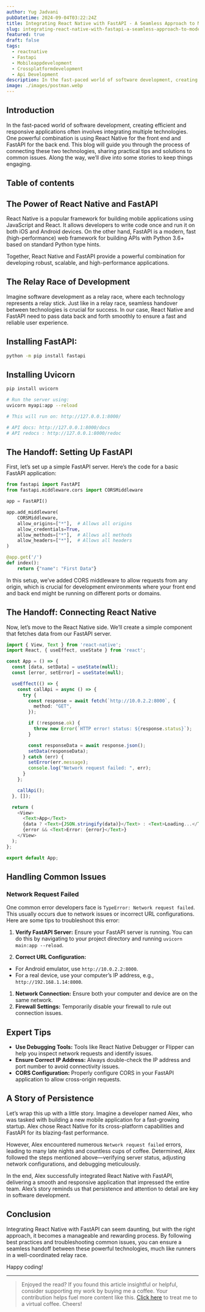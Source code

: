 ```yaml
---
author: Yug Jadvani
pubDatetime: 2024-09-04T03:22:24Z
title: Integrating React Native with FastAPI - A Seamless Approach to Modern App Development
slug: integrating-react-native-with-fastapi-a-seamless-approach-to-modern-app-development
featured: true
draft: false
tags:
  - reactnative
  - Fastapi
  - Mobileappdevelopment
  - Crossplatformdevelopment
  - Api Development
description: In the fast-paced world of software development, creating efficient and responsive applications often involves integrating multiple technologies.
image: ./images/postman.webp
---
```


## Introduction

In the fast-paced world of software development, creating efficient and responsive applications often involves integrating multiple technologies. One powerful combination is using React Native for the front end and FastAPI for the back end. This blog will guide you through the process of connecting these two technologies, sharing practical tips and solutions to common issues. Along the way, we’ll dive into some stories to keep things engaging.

## Table of contents

## The Power of React Native and FastAPI

React Native is a popular framework for building mobile applications using JavaScript and React. It allows developers to write code once and run it on both iOS and Android devices. On the other hand, FastAPI is a modern, fast (high-performance) web framework for building APIs with Python 3.6+ based on standard Python type hints.

Together, React Native and FastAPI provide a powerful combination for developing robust, scalable, and high-performance applications.

## The Relay Race of Development

Imagine software development as a relay race, where each technology represents a relay stick. Just like in a relay race, seamless handover between technologies is crucial for success. In our case, React Native and FastAPI need to pass data back and forth smoothly to ensure a fast and reliable user experience.

## Installing FastAPI:

```bash
python -m pip install fastapi
```

## Installing Uvicorn

```bash
pip install uvicorn
```

```bash
# Run the server using:
uvicorn myapi:app --reload

# This will run on: http://127.0.0.1:8000/

# API docs: http://127.0.0.1:8000/docs
# API redocs : http://127.0.0.1:8000/redoc
```

## The Handoff: Setting Up FastAPI

First, let’s set up a simple FastAPI server. Here’s the code for a basic FastAPI application:

```python
from fastapi import FastAPI
from fastapi.middleware.cors import CORSMiddleware

app = FastAPI()

app.add_middleware(
    CORSMiddleware,
    allow_origins=["*"],  # Allows all origins
    allow_credentials=True,
    allow_methods=["*"],  # Allows all methods
    allow_headers=["*"],  # Allows all headers
)

@app.get('/')
def index():
    return {"name": "First Data"}
```

In this setup, we’ve added CORS middleware to allow requests from any origin, which is crucial for development environments where your front end and back end might be running on different ports or domains.

## The Handoff: Connecting React Native

Now, let’s move to the React Native side. We’ll create a simple component that fetches data from our FastAPI server.

```typescript
import { View, Text } from 'react-native';
import React, { useEffect, useState } from 'react';

const App = () => {
  const [data, setData] = useState(null);
  const [error, setError] = useState(null);

  useEffect(() => {
    const callApi = async () => {
      try {
        const response = await fetch(`http://10.0.2.2:8000`, {
          method: "GET",
        });

        if (!response.ok) {
          throw new Error(`HTTP error! status: ${response.status}`);
        }

        const responseData = await response.json();
        setData(responseData);
      } catch (err) {
        setError(err.message);
        console.log("Network request failed: ", err);
      }
    };

    callApi();
  }, []);

  return (
    <View>
      <Text>App</Text>
      {data ? <Text>{JSON.stringify(data)}</Text> : <Text>Loading...</Text>}
      {error && <Text>Error: {error}</Text>}
    </View>
  );
};

export default App;
```

## Handling Common Issues

### Network Request Failed

One common error developers face is `TypeError: Network request failed`. This usually occurs due to network issues or incorrect URL configurations. Here are some tips to troubleshoot this error:

1. **Verify FastAPI Server:** Ensure your FastAPI server is running. You can do this by navigating to your project directory and running `uvicorn main:app --reload`.

2. **Correct URL Configuration:**

- For Android emulator, use `http://10.0.2.2:8000`.
- For a real device, use your computer’s IP address, e.g., `http://192.168.1.14:8000`.

1. **Network Connection:** Ensure both your computer and device are on the same network.
2. **Firewall Settings:** Temporarily disable your firewall to rule out connection issues.

## Expert Tips

- **Use Debugging Tools:** Tools like React Native Debugger or Flipper can help you inspect network requests and identify issues.
- **Ensure Correct IP Address:** Always double-check the IP address and port number to avoid connectivity issues.
- **CORS Configuration:** Properly configure CORS in your FastAPI application to allow cross-origin requests.

## A Story of Persistence

Let’s wrap this up with a little story. Imagine a developer named Alex, who was tasked with building a new mobile application for a fast-growing startup. Alex chose React Native for its cross-platform capabilities and FastAPI for its blazing-fast performance.

However, Alex encountered numerous `Network request failed` errors, leading to many late nights and countless cups of coffee. Determined, Alex followed the steps mentioned above—verifying server status, adjusting network configurations, and debugging meticulously.

In the end, Alex successfully integrated React Native with FastAPI, delivering a smooth and responsive application that impressed the entire team. Alex’s story reminds us that persistence and attention to detail are key in software development.

## Conclusion

Integrating React Native with FastAPI can seem daunting, but with the right approach, it becomes a manageable and rewarding process. By following best practices and troubleshooting common issues, you can ensure a seamless handoff between these powerful technologies, much like runners in a well-coordinated relay race.

Happy coding!

---

> Enjoyed the read? If you found this article insightful or helpful, consider supporting my work by buying me a coffee. Your contribution helps fuel more content like this. [Click here](https://buymeacoffee.com/yugjadvani9) to treat me to a virtual coffee. Cheers!
